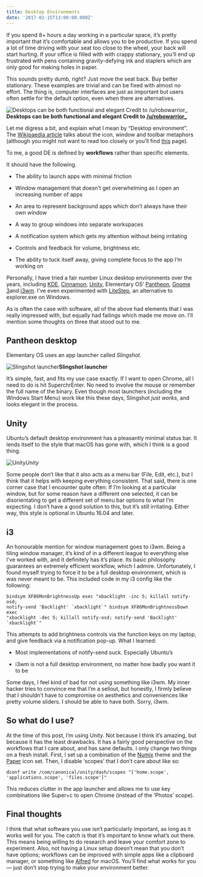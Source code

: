 ```yaml
---
title: Desktop Environments
date: '2017-02-15T13:00:00.000Z'
---
```


If you spend 8+ hours a day working in a particular space, it’s pretty
important that it’s comfortable and allows you to be productive. If you spend a
lot of time driving with your seat too close to the wheel, your back will start
hurting. If your office is filled with with crappy stationary, you’ll end up
frustrated with pens containing gravity-defying ink and staplers which are only
good for making holes in paper.

This sounds pretty dumb, right? Just move the seat back. Buy better stationary.
These examples are trivial and can be fixed with almost no effort. The thing
is, computer interfaces are just as important but users often settle for the
default option, even when there are alternatives.

![*Desktops can be both functional and elegant Credit to
[/u/robowarrior_](https://reddit.com/user/robowarrior_/)*](https://cdn-images-1.medium.com/max/2048/0*iu3NNuf0zyjB8Ukn.png)
**Desktops can be both functional and elegant Credit to [/u/robowarrior_](https://reddit.com/user/robowarrior_/)**

Let me digress a bit, and explain what I mean by “Desktop environment”. The
[Wikipaedia article](https://en.wikipedia.org/wiki/Desktop_environment) talks
about the icon, window and toolbar metaphors (although you might not want to
read too closely or you’ll find
[this](https://en.wikipedia.org/wiki/WIMP_(computing)) page).

To me, a good DE is defined by **workflows** rather than specific elements.

It should have the following.

* The ability to launch apps with minimal friction

* Window management that doesn’t get overwhelming as I open an increasing
  number of apps

* An area to represent background apps which don’t always have their own window

* A way to group windows into separate workspaces

* A notification system which gets my attention without being irritating

* Controls and feedback for volume, brightness etc.

* The ability to tuck itself away, giving complete focus to the app I’m working
  on

Personally, I have tried a fair number Linux desktop environments over the
years, including [KDE](https://www.kde.org/),
[Cinnamon](https://github.com/linuxmint/Cinnamon),
[Unity](http://unity.ubuntu.com/about), Elementary OS’
[Pantheon](https://en.wikipedia.org/wiki/Elementary_OS), [Gnome
3](https://www.gnome.org/gnome-3/)and [i3wm](https://i3wm.org/). I’ve even
experimented with [LiteStep](http://litestep.info/), an alternative to
explorer.exe on Windows.

As is often the case with software, all of the above had elements that I was
really impressed with, but equally had failings which made me move on. I’ll
mention some thoughts on three that stood out to me.

## Pantheon desktop

Elementary OS uses an app launcher called *Slingshot*.

![*Slingshot
launcher*](https://cdn-images-1.medium.com/max/2000/0*ZEZZwmAKipnaZQv8.png)**Slingshot
launcher**

It’s simple, fast, and fits my use case exactly. If I want to open Chrome, all
I need to do is hit SuperchrEnter. No need to involve the mouse or remember the
full name of the binary. Even though most launchers (including the Windows
Start Menu) work like this these days, Slingshot *just works*, and looks
elegant in the process.

## Unity

Ubuntu’s default desktop environment has a pleasantly minimal status bar. It
lends itself to the style that macOS has gone with, which I think is a good
thing.

![Unity](https://cdn-images-1.medium.com/max/2994/0*8VF99CNvdPADr2BT.png)*Unity*

Some people don’t like that it also acts as a menu bar (File, Edit, etc.), but
I think that it helps with keeping everything consistent. That said, there is
one corner case that I encounter quite often: If I’m looking at a particular
window, but for some reason have a different one selected, it can be
disorientating to get a different set of menu bar options to what I’m
expecting. I don’t have a good solution to this, but it’s still irritating.
Either way, this style is optional in Ubuntu 16.04 and later.

## i3

An honourable mention for window management goes to i3wm. Being a tiling window
manager, it’s kind of in a different league to everything else I’ve worked
with, and it definitely has it’s place. Its basic philosophy guarantees an
extremely efficient workflow, which I admire. Unfortunately, I found myself
trying to force it to be a full desktop environment, which is was never meant
to be. This included code in my i3 config like the following:

    bindsym XF86MonBrightnessUp exec "xbacklight -inc 5; killall notify-osd;
    notify-send 'Backlight' `xbacklight`" bindsym XF86MonBrightnessDown exec
    "xbacklight -dec 5; killall notify-osd; notify-send 'Backlight'
    `xbacklight`"

This attempts to add brightness controls via the function keys on my laptop,
and give feedback via a notification pop-up. What I learned:

* Most implementations of notify-send suck. Especially Ubuntu’s

* i3wm is not a full desktop environment, no matter how badly you want it to be

Some days, I feel kind of bad for not using something like i3wm. My inner
hacker tries to convince me that I’m a sellout, but honestly, I firmly believe
that I shouldn’t have to compromise on aesthetics and conveniences like pretty
volume sliders. I should be able to have both. Sorry, i3wm.

## So what do I use?

At the time of this post, I’m using Unity. Not because I think it’s amazing,
but because it has the least drawbacks. It has a fairly good perspective on the
workflows that I care about, and has sane defaults. I only change two things on
a fresh install. First, I set up a combination of the
[Numix](https://numixproject.org/) theme and the
[Paper](https://snwh.org/paper) icon set. Then, I disable ‘scopes’ that I don’t
care about like so:

    dconf write /com/canonical/unity/dash/scopes "['home.scope',
    'applications.scope', 'files.scope']"

This reduces clutter in the app launcher and allows me to use key combinations
like Super+c to open Chrome (instead of the ‘Photos’ scope).

## Final thoughts

I think that what software you use isn’t particularly important, as long as it
works well for you. The catch is that it’s important to know what’s out there.
This means being willing to do research and leave your comfort zone to
experiment. Also, not having a Linux setup doesn’t mean that you don’t have
options; workflows can be improved with simple apps like a clipboard manager,
or something like [Alfred](https://www.alfredapp.com/) for macOS. You’ll find
what works for you — just don’t stop trying to make your environment better.
